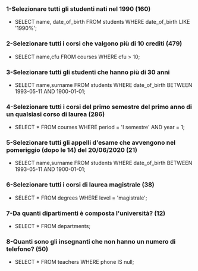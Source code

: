 ### 1-Selezionare tutti gli studenti nati nel 1990 (160) ###
- SELECT name, date_of_birth FROM students WHERE date_of_birth LIKE '1990%';

### 2-Selezionare tutti i corsi che valgono più di 10 crediti (479) ###
- SELECT name,cfu FROM courses WHERE cfu > 10;

### 3-Selezionare tutti gli studenti che hanno più di 30 anni #######################################################
- SELECT name,surname FROM students WHERE date_of_birth BETWEEN 1993-05-11 AND 1900-01-01;

### 4-Selezionare tutti i corsi del primo semestre del primo anno di un qualsiasi corso di laurea (286) ###
- SELECT * FROM courses WHERE period = 'I semestre' AND year = 1;

### 5-Selezionare tutti gli appelli d'esame che avvengono nel pomeriggio (dopo le 14) del 20/06/2020 (21) ############################
- SELECT name,surname FROM students WHERE date_of_birth BETWEEN 1993-05-11 AND 1900-01-01;

### 6-Selezionare tutti i corsi di laurea magistrale (38) ###
- SELECT * FROM degrees WHERE level = 'magistrale';

### 7-Da quanti dipartimenti è composta l'università? (12) ###
- SELECT * FROM departments;

### 8-Quanti sono gli insegnanti che non hanno un numero di telefono? (50) ###
- SELECT * FROM teachers WHERE phone IS null;



